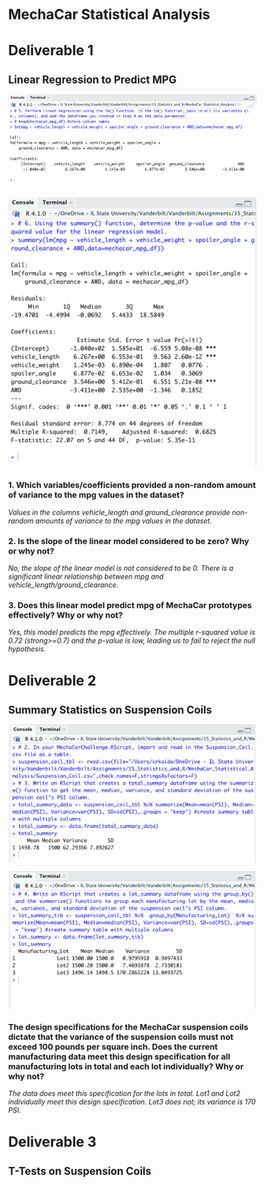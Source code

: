 # MechaCar Statistical Analysis

# **Deliverable 1**

## Linear Regression to Predict MPG

![del_1a_lin_reg.png](https://github.com/crkaide/MechaCar_Statistical_Analysis/blob/main/images/del_1a_lin_reg.png?raw=true)
  
![del_1b_lin_reg_sum.png](https://github.com/crkaide/MechaCar_Statistical_Analysis/blob/main/images/del_1b_lin_reg_sum.png?raw=true)

### 1. Which variables/coefficients provided a non-random amount of variance to the mpg values in the dataset?
_Values in the columns vehicle_length and ground_clearance provide non-random amounts of variance to the mpg values in the dataset._

### 2. Is the slope of the linear model considered to be zero? Why or why not?
_No, the slope of the linear model is not considered to be 0.  There is a significant linear relationship between mpg and vehicle_length/ground_clearance._

### 3. Does this linear model predict mpg of MechaCar prototypes effectively? Why or why not?
_Yes, this model predicts the mpg effectively.  The multiple r-squared value is 0.72 (strong>=0.7) and the p-value is low, leading us to fail to reject the null hypothesis._


# **Deliverable 2**

## Summary Statistics on Suspension Coils

![del_2a_total_summary.png](https://github.com/crkaide/MechaCar_Statistical_Analysis/blob/main/images/del_2a_total_summary.png?raw=true)
  
![del_2b_lot_summary.png](https://github.com/crkaide/MechaCar_Statistical_Analysis/blob/main/images/del_2b_lot_summary.png?raw=true)

### The design specifications for the MechaCar suspension coils dictate that the variance of the suspension coils must not exceed 100 pounds per square inch. Does the current manufacturing data meet this design specification for all manufacturing lots in total and each lot individually? Why or why not?
_The data does meet this specification for the lots in total.  Lot1 and Lot2 individually meet this design specification.  Lot3 does not; its variance is 170 PSI._


# **Deliverable 3**

## T-Tests on Suspension Coils






